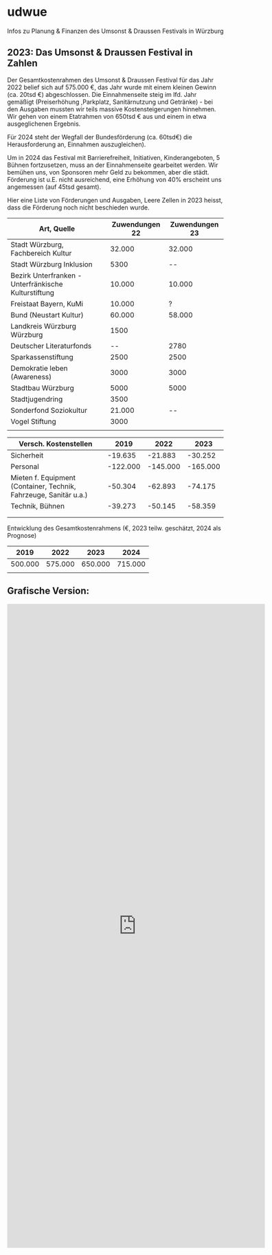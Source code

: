 # udwue
Infos zu Planung &amp; Finanzen des Umsonst &amp; Draussen Festivals in Würzburg

## 2023: Das Umsonst & Draussen Festival in Zahlen

Der Gesamtkostenrahmen des Umsonst & Draussen Festival für das Jahr 2022 belief sich auf 575.000 €, das Jahr wurde mit einem kleinen Gewinn (ca. 20tsd €) abgeschlossen. Die Einnahmenseite steig im lfd. Jahr gemäßigt (Preiserhöhung ,Parkplatz, Sanitärnutzung und Getränke) -  bei den Ausgaben mussten wir teils massive Kostensteigerungen hinnehmen. Wir gehen von einem Etatrahmen von 650tsd € aus und einem in etwa ausgeglichenen Ergebnis.

Für 2024 steht der Wegfall der Bundesförderung (ca. 60tsd€) die Herausforderung an, Einnahmen auszugleichen).

Um in 2024 das Festival mit Barrierefreiheit, Initiativen, Kinderangeboten, 5 Bühnen fortzusetzen, muss an der Einnahmenseite gearbeitet werden. Wir bemühen uns, von Sponsoren mehr Geld zu bekommen, aber die städt. Förderung ist u.E. nicht ausreichend, eine Erhöhung von 40% erscheint uns angemessen (auf 45tsd gesamt).

Hier eine Liste von Förderungen und Ausgaben, Leere Zellen in 2023 heisst, dass die Förderung noch nicht beschieden wurde.

| Art, Quelle | Zuwendungen 22 | Zuwendungen 23 |
|-------------|----------------|----------------|
| Stadt Würzburg, Fachbereich Kultur | 32\.000 | 32\.000 |
| Stadt Würzburg Inklusion | 5300 | \-- |
| Bezirk Unterfranken - Unterfränkische Kulturstiftung | 10\.000 | 10\.000 |
| Freistaat Bayern, KuMi | 10\.000 | ? |
| Bund (Neustart Kultur) | 60\.000 | 58\.000 |
| Landkreis Würzburg Würzburg | 1500 |  |
| Deutscher Literaturfonds | \-- | 2780 |
| Sparkassenstiftung | 2500 | 2500 |
| Demokratie leben (Awareness) | 3000 | 3000 |
| Stadtbau Würzburg | 5000 | 5000 |
| Stadtjugendring | 3500 |  |
| Sonderfond Soziokultur | 21\.000 | \-- |
| Vogel Stiftung | 3000 |  |
|  |  |  |

| Versch. Kostenstellen | 2019 | 2022 | 2023 |
|-----------------------|------|------|------|
| Sicherheit | \-19.635 | \-21.883 | \-30.252 |
| Personal | \-122.000 | \-145.000 | \-165.000 |
| Mieten f. Equipment (Container, Technik, Fahrzeuge, Sanitär u.a.) | \-50.304 | \-62.893 | \-74.175 |
| Technik, Bühnen | \-39.273 | \-50.145 | \-58.359 |
|  |  |  |  |
|  |  |  |  |

Entwicklung des Gesamtkostenrahmens (€, 2023 teilw. geschätzt, 2024 als Prognose)

| 2019 | 2022 | 2023 | 2024 |
|------|------|------|------|
| 500\.000 | 575\.000 | 650\.000 | 715\.000 |
|  |  |  |  |

## Grafische Version:
<embed src="https://gpsloco.github.io/UundD_Foerderbedarf23_24_20231011_DD.pdf" type="application/pdf" width="600px" height="1500px" />

